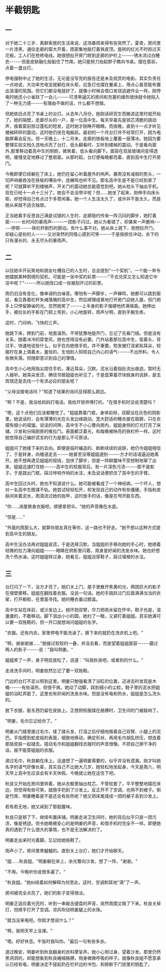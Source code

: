 # 半截钥匙

## 一

对于她二十三岁、离群索居的生活来说，这场暴雨来得有些突然了。夏夜，房间里一片漆黑，通往走廊的窗大开着，雨密集地敲打着铁皮顶。旋转的红光不时掠过天花板，工人们在抢修电线。她很想扯开房门晾到走廊的护栏上------锈水流过白睡衣------但是皮肤融化般黏住了竹席。她只能努力抬起脖子瞧向书桌。摆在窗前，点着一盏台灯。

停电强制中止了她的生活，无论是没写完的报告还是未及观赏的电影。其实负责任一点地说，大功率充电宝就躺在床头柜，应急灯也摆在餐桌上，用点心甚至能布置出浪漫的氛围。但它们都没电就好了，就像小时候会借口发烧逃避作业一样。刚停电时她还小小雀跃了一会儿------可漆黑逼仄的房间和充塞的燥热很快就令她陷入了一种无力感------有理由不做的话，什么都不想做。

但她依旧点亮了书桌上的台灯。从去年八月份，她刚读研究生而搬进这里时就开始了。她的隔壁，走廊尽头的一户，是一位高中生。每天早晨先是锁芯清脆的跳动声，接着窗前掠过蓬松的短发，这时她才刚睁开眼睛。而夜晚，直到十一点才听见楼梯砰砰的震动，这时她仍坐在电脑前。最初的一个月台灯并不经常打开，因为电脑屏幕会反光。但一天晚上，十二月末，走廊的铁板地上覆着一层薄冰。她因为要整理实验文档久违地点亮了台灯，低头翻看时，又听到楼梯的震动。于是看向窗外,那里移动着高中生的侧颜，微笑着，低头看向脚下。面容在双层玻璃间变得透明，缓慢坚定地移过了整扇窗。从那时起，台灯便每晚都亮着，直到高中生打开房门。

今晚即便已经躺在了床上，她仍在留心听着屋外的响声。暴雨没有减弱的势头，一切声响被吞没在铁板的嘈杂中，连蝉鸣也听不见。那名高中生是不是已经到家了呢？可就算听不到楼梯声，开关门的震动她总能感觉到吧。她从枕头下抽出手机，现在已经十一点十三分了。她会不会没带伞呢？但......她坐了起来，刚伸手向床头柜，却觉得自己有点过于多管闲事。她一个人生活太久了，或许并不是太久，而是她从来就不适合独居。

正当她着手反思自己满是试错的人生时，走廊隐约传来一阵沉闷的脚步，她盯着窗------长时间的暴雨声------一团影子闪过。她以为看错了，却袭来一声脆响------停顿------铁栏杆剧烈的颤动。有什么事不对。她从床上跳下，刚想拉开门，却疑心是别的人------又对突然的同情心感到可笑------于是按捺住冲动，余下的只有漫长的、永无尽头的暴雨声。

## 二

以往她半开玩笑地和朋友吐槽自己的人生时，总会提到"一个契机"。一个能一举令她摆脱某种困境的契机，可能是一张中奖的彩票------"不去兑奖又怎么知道它中没中呢？"------所以她改口成一张被刮开过的彩票。

雨仍旧没有变化，像单调的白噪音。哪怕有一声脚步，一声蝉鸣，她都可以跳到窗前，看见靠着栏杆失魂落魄的高中生，然后顺理成章地打开房门迎她入屋。但门把手上只停留静谧的光。忽然她笑了------上半身的影子强硬地挤满墙面。她伸出手，被拉长的手影在门把上弯折。小心地旋转，雨声分明，直到手腕生疼。

这时，门闷响，飞快的三声。

她跳下床，跨到门前，地面温热。不带犹豫地旋开门，忘记了先看门镜。但是没有关系，随着冰冷的穿堂风，她也觉得没有必要。门外站着那位高中生，低着头，背过手，快速地说些什么，似乎在向她借手机，并不重要。短发被打湿紧贴耳朵，校服拧在身上滴着水，羞怯的、生怕别人知晓自己内心的语气------不出所料，令人些微失落。但随即意识到自己的薄情。

高中生小心地用指尖捏住手机，凑近耳朵，沉默。泥水沿着指肚流出痕迹。暂时无人接听。她耳朵发烫，确信邻居姐姐也听见了。于是盘算着尽快脱身的说辞，是去宾馆还是去找一个有求必应的朋友呢？

"父母没接电话吗？"知道了结果的询问显得那么疏远。

"啊？不是，我没给妈妈打电话。我给开锁师傅打的。"在借手机时没说清楚吗？

"嗯，这个点他们应该都睡觉了。"姐姐靠着门框，身体前倾，双脚没在灰色的阴影里。她说话时，会有薄薄的光在头发边缘跳动。宽大舒适的睡衣披在肩膀，只在衣摆有细小的褶皱。说话的间隙，高中生不小心瞥向房内，姐姐身侧的灯光打亮了床铺、沙发和分隔厨房的推拉门。表面都泛着光，和每晚被映亮的铁栏杆一样。这时她觉得自己编织谎言的行为是那么不可原谅。

姐姐问了她接下来的去向。即便是临时编造的、断断续续的说辞，她仍令姐姐相信了。于是转身，向楼道走去------她甚至没等姐姐道别------方才的话语逼迫她离开。她不想再遇见姐姐的视线，加快了脚步，但是一阵鲜腥味不受控制地窜了出来，姐姐迅速盯住她------高中生的校服背后，有一片深色污渍------那不是影子。于是跳出门框，踩过哗啦作响的水洼，未及说话便抓住了高中生的手臂。

高中生回过头时，她也不知道说什么。她可能被看成了一个神经病，一个坏人，想对一名高中生图谋不轨。她尝试轻轻松开，却发现自己的动作有些僵硬。手指和皮肤间夹着泥水，雨滴流过她的指甲，这时放手的话，像是在甩开脏东西。

"你......进屋换身衣服吧，顺便拿把伞。"她的声音像在水底。

"但是......"

"外面的雨那么大，就算你朋友真在等你，这一路也不好走。"她不想以这种方式提到高中生的朋友。

高中生没办法再对姐姐说谎，于是选择沉默。当姐姐的手移向她的手心时，她顺着轻微的拉力凑向姐姐------眼睛在阴影里闪着，周身是好闻的洗发水味。她也好想洗个热水澡。这时姐姐转过身，她看见，姐姐没穿鞋子，踩过墙根的水洼。

## 三

台灯闪了一下，没方才亮了。她们关上门，屋子里散开焦黄的光，两团巨大的影子在墙壁挪移。姐姐在翻找着衣服。没说一句话。她的手跳跃过门后面满满当当的衣架，打开橱柜，在里面寻找。她的睡衣垂过膝盖。

高中生站在床前，或沙发边上。她环抱双臂，尽力把雨水留在怀中。鞋子也是，湿漉漉的，不敢移动。脚下洇出小小的圆，她扫了一眼，又紧盯着姐姐。其实她满可以要一双拖鞋的，但一开口就想询问姐姐的名字。

"衣服。还有内衣。家里停电不能洗澡了。换下来的就扔在洗衣机上吧。"

"啊，谢谢谢谢......"她接过软软的一叠，并没去看，而是望着姐姐面容------磨过两人的影子------说："我叫明姜。"

姐姐笑了一声，身子明显放松了，说道："叫我秋良吧。或者别的什么。"

走进洗手间时，明姜依然忘记了要一双拖鞋。

门边的台灯不足以照到这里。明姜只勉强看清了浴缸的位置，迈进去时发现是木桶------有些温热，但很干爽。她动了动脚，踩到细小的尘粒，鞋子里的泥水把姐姐的浴缸弄脏了。这里也有好闻的洗发水味。但是没有电和热水，姐姐是怎么洗头的。

脱下衣服，脏东西仍留在皮肤上。正想把校服揉在胳膊时，卫生间的门被敲响了。

"明姜，毛巾忘记给你了。"

明姜从门缝里接过毛巾，揉了揉头发，打湿之后仔细地揩着自己双臂、小腿上的泥巴。手指摸到蛇皮般的表面，细致地移动，确定形状，再用毛巾胡乱挤压，想连着那层皮肤一起褪去。搓动毛巾和姐姐翻找衣服时的声音很像。不把自己擦干净的话，就不能穿姐姐的衣服。

递过毛巾，秋良躺在床上。迅速想了一遍明姜需要的，似乎并没有遗漏。刚才叫她名字的语气好像长辈，其实自己不比她大几岁。她轻松地坐起身，今天是周六，明天早上高中生应该会有半天休假。今晚就让她在这住下吧。

秋良又开始在房间里转着，她从衣橱里抽出枕芯，不管枕套了，平平整整地摆在床边，但觉得有些可笑，就随手扔到了沙发上。反正开不了空调，也用不到被子。倒是竹席，明姜睡着是不是还会有些热呢？她又把床尾揉成一团的被子丢到沙发上。

若有若无地，她又闻到了那股腥味。

秋良只是顿了下，继续布置床铺。明姜走进卫生间时，她的背后似乎只是一团污渍，像是锈迹。但令她略微安心的是明姜的声音，和借手机时完全不一样。即便她真的遇到了什么很大的事情，也不是无法解决的了。

明姜走出来时光着脚。忘记给她拖鞋了。

雨声小了。房间里黑魆魆的。直到关上台灯，她们才开始聊天。

"姐......秋良姐，"明姜躺在床上，余光瞥向沙发，想了一阵，"谢谢。"

"不用。今晚听你说很多遍了。"

"秋良姐。"她纠结着如何解释为何至此，这时，空调刺耳地"滴"了一声。

房间被完全点亮了。她们的影子变得很淡。

明姜正适应着光亮时，听到一串敲击键盘的声音，突然周围又暗了下来。秋良关掉灯，但顺手打开了空调。凉风吹动明姜腿上的水珠。

"就当没来电吧。你刚才想说什么？"

"啊，我明天早上没课。"

"嗯。好好休息。午饭时我叫你。"最后一句有些多余。

道过晚安，明姜听到秋良翻身的衣料摩挲声。她小心侧过身，望着沙发。那里仍然黑洞洞的，却能想象到秋良蜷缩胳膊，侧身微微呼吸的样子。就像秋良姐不愿意承认已经有电，明姜决定不提起扔在栏杆边的书包，和掰断于门锁里的钥匙了。

